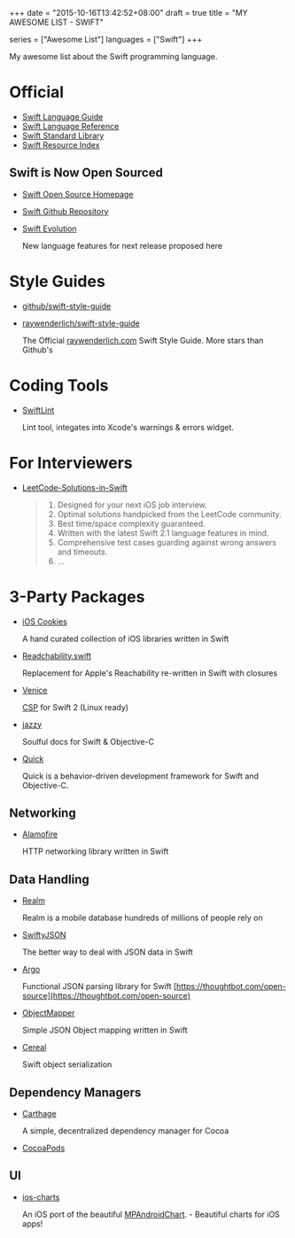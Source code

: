 +++
date      = "2015-10-16T13:42:52+08:00"
draft     = true
title     = "MY AWESOME LIST - SWIFT"

series      = ["Awesome List"]
languages = ["Swift"]
+++

My awesome list about the Swift programming language.
<!--more-->

# Official

+ [Swift Language Guide](https://developer.apple.com/library/prerelease/ios/documentation/Swift/Conceptual/Swift_Programming_Language/Functions.html#//apple_ref/doc/uid/TP40014097-CH10-ID158)
+ [Swift Language Reference](https://developer.apple.com/library/prerelease/ios/documentation/Swift/Conceptual/Swift_Programming_Language/AboutTheLanguageReference.html#//apple_ref/doc/uid/TP40014097-CH29-ID345)
+ [Swift Standard Library](https://developer.apple.com/library/prerelease/ios/documentation/General/Reference/SwiftStandardLibraryReference/)
+ [Swift Resource Index](https://developer.apple.com/swift/resources/)

## Swift is Now Open Sourced

+ [Swift Open Source Homepage](https://swift.org)
+ [Swift Github Repository](https://github.com/apple/swift)
+ [Swift Evolution](https://github.com/apple/swift-evolution)

    New language features for next release proposed here

# Style Guides

+ [github/swift-style-guide](https://github.com/github/swift-style-guide.git)
+ [raywenderlich/swift-style-guide](https://github.com/raywenderlich/swift-style-guide.git)

    The Official [raywenderlich.com](www.raywenderlich.com) Swift Style Guide. More stars than Github's

# Coding Tools

+ [SwiftLint](https://github.com/realm/SwiftLint)

    Lint tool, integates into Xcode's warnings & errors widget.

# For Interviewers

+ [LeetCode-Solutions-in-Swift](https://github.com/diwu/LeetCode-Solutions-in-Swift)

    > 1. Designed for your next iOS job interview.
    > 1. Optimal solutions handpicked from the LeetCode community.
    > 1. Best time/space complexity guaranteed.
    > 1. Written with the latest Swift 2.1 language features in mind.
    > 1. Comprehensive test cases guarding against wrong answers and timeouts.
    > 1. ...

# 3-Party Packages

+ [iOS Cookies](http://www.ioscookies.com/)

    A hand curated collection of iOS libraries written in Swift

+ [Readchability.swift](https://github.com/ashleymills/Reachability.swift)

    Replacement for Apple's Reachability re-written in Swift with closures

+ [Venice](https://github.com/Zewo/Venice)

    [CSP](https://en.wikipedia.org/wiki/Communicating_sequential_processes) for
    Swift 2 (Linux ready)

+ [jazzy](https://github.com/realm/jazzy)

    Soulful docs for Swift & Objective-C

+ [Quick](https://github.com/Quick/Quick)

    Quick is a behavior-driven development framework for Swift and Objective-C.

## Networking

+ [Alamofire](https://github.com/Alamofire/Alamofire)

    HTTP networking library written in Swift

## Data Handling

+ [Realm](https://realm.io/)

    Realm is a mobile database hundreds of millions of people rely on

+ [SwiftyJSON](https://github.com/SwiftyJSON/SwiftyJSON)

    The better way to deal with JSON data in Swift

+ [Argo](https://github.com/thoughtbot/Argo)

    Functional JSON parsing library for Swift
    [https://thoughtbot.com/open-source](https://thoughtbot.com/open-source)

+ [ObjectMapper](https://github.com/Hearst-DD/ObjectMapper)

    Simple JSON Object mapping written in Swift

+ [Cereal](https://github.com/Weebly/Cereal)

    Swift object serialization

## Dependency Managers

+ [Carthage](https://github.com/Carthage/Carthage)

    A simple, decentralized dependency manager for Cocoa

+ [CocoaPods](https://cocoapods.org/)

## UI

+ [ios-charts](https://github.com/danielgindi/ios-charts)

    An iOS port of the beautiful
    [MPAndroidChart](https://github.com/PhilJay/MPAndroidChart). - Beautiful
    charts for iOS apps!
